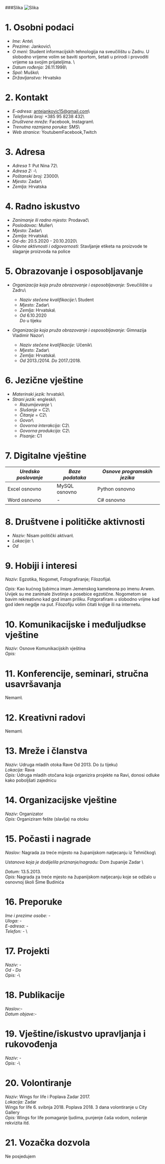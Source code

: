 ###Slika 
![Slika](https://cdn.discordapp.com/attachments/766658584490410006/782667689897361418/slika1.img.jpg)


# 1. Osobni podaci

* *Ime:* Ante\
* *Prezime:* Jankovic\
* *O meni:* Student informacijskih tehnologija na sveučilištu u Zadru. U slobodno vrijeme volim se baviti sportom, šetati u prirodi i provoditi vrijeme sa svojim prijateljima. \
* *Datum rođenja:* 26.11.1998\
* *Spol:* Muško\
* *Državljanstvo:* Hrvatsko

# 2. Kontakt

* *E-adresa:* antejankovic15@gmail.com\
* *Telefonski broj:* +385 95 8238 432\
* *Društvene mreže:* Facebook, Instagram\
* *Trenutna razmjena poruka:* SMS\
* *Web stranice:* YoutubemFacebook,Twitch

# 3. Adresa

* *Adresa 1:* Put Nina 72\
* *Adresa 2:* -\
* *Poštanski broj:* 23000\
* *Mjesto:* Zadar\
* *Zemlja:* Hrvatska

# 4. Radno iskustvo 

* *Zanimanje ili radno mjesto:* Prodavač\
* *Poslodavac:* Muller\
* *Mjesto:* Zadar\   
* *Zemlja:* Hrvatska\
* *Od-do:* 20.5.2020 - 20.10.2020\
* *Glavne aktivnosti i odgovornosti:* Stavljanje etiketa na proizvode te slaganje proizvoda na police
    
# 5. Obrazovanje i osposobljavanje

 * *Organizacija koja pruža obrazovanje i osposobljavanje:*  Sveučilište u Zadru\
    * *Naziv stečene kvalifikacije:*\ Student
    * *Mjesto:* Zadar\
    * *Zemlja:* Hrvatska\
    * *Od* 6.10.2020\
*Do* u tijeku
    
 * *Organizacija koja pruža obrazovanje i osposobljavanje:* Gimnazija Vladimir Nazor\
    * *Naziv stečene kvalifikacije:* Učenik\
    * *Mjesto:* Zadar\
    * *Zemlja:* Hrvatska\
    * *Od* 2013./2014. *Do* 2017./2018.

# 6. Jezične vještine

* *Materinski jezik:* hrvatski\
* *Strani jezik:* engleski\
    * *Razumijevanje* \
    * *Slušanje* = C2\
    * *Čitanje*  = C2\
    * *Govor*\ 
    * *Govorna interakcija:* C2\
    * *Govorna produkcija:* C2\
    * *Pisanje:* C1
    
# 7. Digitalne vještine

*Uredsko poslovanje* | *Baze podataka* | *Osnove programskih jezika*
------------------ | ------------- | -------------------------
Excel osnovno | MySQL osnovno | Python osnovno |
Word osnovno | - | C# osnovno | \
# 8. Društvene i političke aktivnosti

* *Naziv:* Nisam politički aktivan\
* *Lokacija:* \
* *Od* 

# 9. Hobiji i interesi

*Naziv:* Egzotika, Nogomet, Fotografiranje; Filozofija\

*Opis:* Kao kućnog ljubimca imam Jemenskog kameleona po imenu Arwen. Uvijek su me zanimale životinje a posebice egzotične. Nogometom se bavim rekreativno kad god imam priliku. Fotgorafiram u slobodno vrijme kad god idem negdje na put. Filozofiju volim čitati knjige ili na internetu. 

# 10. Komunikacijske i međuljudkse vještine

*Naziv:* Osnove Komunikacijskih vještina\
*Opis:*

# 11. Konferencije, seminari, stručna usavršavanja

Nemam\

# 12. Kreativni radovi
Nemam\

# 13. Mreže i članstva

*Naziv:* Udruga mladih otoka Rave
Od 2013. Do (u tijeku)\
*Lokacija:* Rava\
*Opis:* Udruga mladih otočana koja organizira projekte na Ravi, donosi odluke kako poboljšati zajednicu 

# 14. Organizacijske vještine

*Naziv:* Organizator\
*Opis:* Organiziram fešte (slavlja) na otoku

# 15. Počasti i nagrade

*Naslov:* Nagrada za treće mijesto na županijskom natjecanju iz Tehničkog\

*Ustanova koja je dodijelila priznanje/nagradu:* Dom županije Zadar \

*Datum:* 13.5.2013.\
*Opis:* Nagrada za treće mjesto na županijskom natjecanju koje se odžalo u osnovnoj školi Šime Budinića

# 16. Preporuke

*Ime i prezime osobe:* - \
*Uloga:* -\
*E-adresa:* - \
*Telefon:* - \

# 17. Projekti

*Naziv:* - \
*Od - Do*\
*Opis:* -\

# 18. Publikacije

*Naslov:*- \
*Datum objave:*-

# 19. Vještine/iskustvo upravljanja i rukovođenja

*Naziv:* - \
*Opis:* -\

# 20. Volontiranje

*Naziv:* Wings for life i Poplava Zadar 2017.\
*Lokacija:* Zadar\
Wings for life 6. svibnja 2018.
Poplava 2018. 3 dana volontiranje u City Gallery\
*Opis:* Wings for life pomaganje ljudima, punjenje čaša vodom, nošenje rekvizita itd. 

# 21. Vozačka dozvola

Ne posjedujem 


